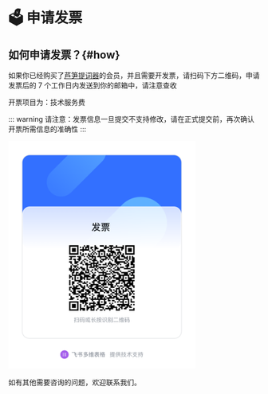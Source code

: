 # 🗳️ 申请发票

## 如何申请发票？{#how}

如果你已经购买了[芦笋提词器](../)的会员，并且需要开发票，请扫码下方二维码，申请发票后的 7 个工作日内发送到你的邮箱中，请注意查收

开票项目为：技术服务费

::: warning
请注意：发票信息一旦提交不支持修改，请在正式提交前，再次确认开票所需信息的准确性
:::

<ImgCenter><img src="../public/.gitbook/assets/invoice.png" alt="" width="375"></ImgCenter>

如有其他需要咨询的问题，欢迎联系我们。